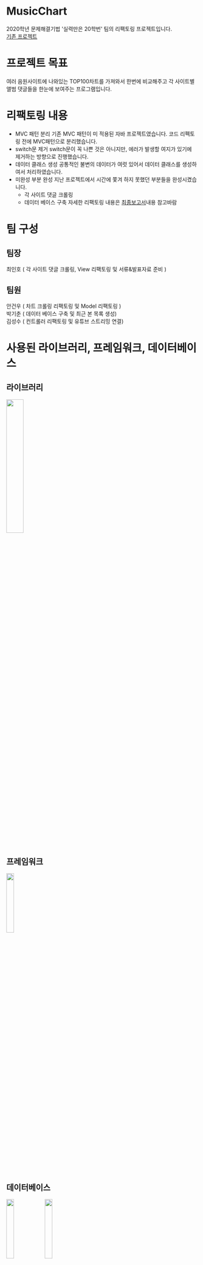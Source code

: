 # MusicChart
2020학년 문제해결기법 '실력만은 20학번' 팀의 리팩토링 프로젝트입니다.  
[기존 프로젝트](https://github.com/E-know/MusicChartWithCommunity)

# 프로젝트 목표
여러 음원사이트에 나와있는 TOP100차트를 가져와서 한번에 비교해주고 각 사이트별 앨범 댓글들을 한눈에 보여주는 프로그램입니다.


# 리팩토링 내용
+ MVC 패턴 분리
기존 MVC 패턴이 미 적용된 자바 프로젝트였습니다. 코드 리펙토링 전에 MVC패턴으로 분리했습니다.
+ switch문 제거
switch문이 꼭 나쁜 것은 아니지만, 에러가 발생할 여지가 있기에 제거하는 방향으로 진행했습니다.
+ 데이터 클래스 생성
공통적인 불변의 데이터가 여럿 있어서 데이터 클래스를 생성하여서 처리하였습니다.
+ 미완성 부분 완성
지난 프로젝트에서 시간에 쫓겨 하지 못했던 부분들을 완성시켰습니다.
  - 각 사이트 댓글 크롤링
  - 데이터 베이스 구축
자세한 리팩토링 내용은 [최종보고서](https://me2.do/GWFZGvud)내용 참고바람

# 팀 구성
## 팀장
최인호 ( 각 사이트 댓글 크롤링, View 리팩토링 및 서류&발표자료 준비 )    
## 팀원
안건우 ( 차트 크롤링 리팩토링 및 Model 리팩토링 )  
박기춘 ( 데이터 베이스 구축 및 최근 본 목록 생성)   
김성수 ( 컨트롤러 리팩토링 및 유튜브 스트리밍 연결)

# 사용된 라이브러리, 프레임워크, 데이터베이스
## 라이브러리
<img src="https://bit.ly/3jZxrBD" width="30%">

## 프레임워크  
<img src="https://me2.do/FYu8pEeM" width="20%">

## 데이터베이스
<img src="https://me2.do/F36rBkib" width="20%"><img src="https://me2.do/FNmEbLkn" width="20%">

# 프로그램 시연
<img src="https://ifh.cc/g/8uaE7U.jpg" width="40%"> <img src="https://ifh.cc/g/3C3yaf.jpg" width="40">
